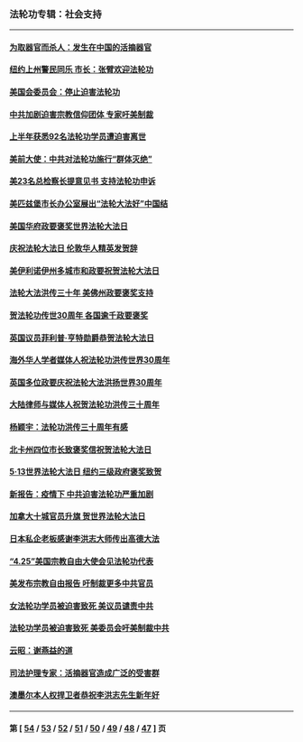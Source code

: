 ### 法轮功专辑：社会支持
---
#### [为取器官而杀人：发生在中国的活摘器官](../../pages/nf4386/n13794731.md?08180430) 
#### [纽约上州警民同乐 市长：张臂欢迎法轮功](../../pages/nf4386/n13794375.md?08180430) 
#### [美国会委员会：停止迫害法轮功](../../pages/nf4386/n13788164.md?08180430) 
#### [中共加剧迫害宗教信仰团体 专家吁美制裁](../../pages/nf4386/n13780252.md?08180430) 
#### [上半年获悉92名法轮功学员遭迫害离世](../../pages/nf4386/n13772701.md?08180430) 
#### [美前大使：中共对法轮功施行“群体灭绝”](../../pages/nf4386/n13771705.md?08180430) 
#### [美23名总检察长提意见书 支持法轮功申诉](../../pages/nf4386/n13766596.md?08180430) 
#### [美匹兹堡市长办公室展出“法轮大法好”中国结](../../pages/nf4386/n13749721.md?08180430) 
#### [美国华府政要褒奖世界法轮大法日](../../pages/nf4386/n13743770.md?08180430) 
#### [庆祝法轮大法日 伦敦华人精英发贺辞](../../pages/nf4386/n13741593.md?08180430) 
#### [美伊利诺伊州多城市和政要祝贺法轮大法日](../../pages/nf4386/n13737149.md?08180430) 
#### [法轮大法洪传三十年 美佛州政要褒奖支持](../../pages/nf4386/n13737103.md?08180430) 
#### [贺法轮功传世30周年 各国逾千政要褒奖](../../pages/nf4386/n13735828.md?08180430) 
#### [英国议员菲利普‧亨特勋爵恭贺法轮大法日](../../pages/nf4386/n13736187.md?08180430) 
#### [海外华人学者媒体人祝法轮功洪传世界30周年](../../pages/nf4386/n13735835.md?08180430) 
#### [英国多位政要庆祝法轮大法洪扬世界30周年](../../pages/nf4386/n13734739.md?08180430) 
#### [大陆律师与媒体人祝贺法轮功洪传三十周年](../../pages/nf4386/n13735062.md?08180430) 
#### [杨颖宇：法轮功洪传三十周年有感](../../pages/nf4386/n13734884.md?08180430) 
#### [北卡州四位市长致褒奖信祝贺法轮大法日](../../pages/nf4386/n13733292.md?08180430) 
#### [5·13世界法轮大法日 纽约三级政府褒奖致贺](../../pages/nf4386/n13732651.md?08180430) 
#### [新报告：疫情下 中共迫害法轮功严重加剧](../../pages/nf4386/n13732612.md?08180430) 
#### [加拿大十城官员升旗 贺世界法轮大法日](../../pages/nf4386/n13729166.md?08180430) 
#### [日本私企老板感谢李洪志大师传出高德大法](../../pages/nf4386/n13726335.md?08180430) 
#### [“4.25”美国宗教自由大使会见法轮功代表](../../pages/nf4386/n13724124.md?08180430) 
#### [美发布宗教自由报告 吁制裁更多中共官员](../../pages/nf4386/n13720670.md?08180430) 
#### [女法轮功学员被迫害致死 美议员谴责中共](../../pages/nf4386/n13682069.md?08180430) 
#### [法轮功学员被迫害致死 美委员会吁美制裁中共](../../pages/nf4386/n13631310.md?08180430) 
#### [云昭：谢燕益的道](../../pages/nf4386/n13607391.md?08180430) 
#### [司法护理专家：活摘器官造成广泛的受害群](../../pages/nf4386/n13570425.md?08180430) 
#### [澳墨尔本人权捍卫者恭祝李洪志先生新年好](../../pages/nf4386/n13556164.md?08180430) 

---
#### 第 [ [54](./54.md?08180430) / [53](./53.md?08180430) / [52](./52.md?08180430) / [51](./51.md?08180430) / [50](./50.md?08180430) / [49](./49.md?08180430) / [48](./48.md?08180430) / [47](./47.md?08180430) ] 页
